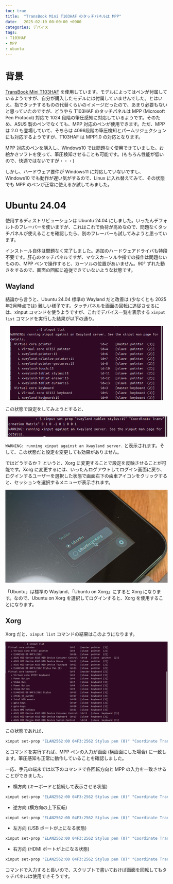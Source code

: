 ```yaml
---
toc: true
title:  "TransBook Mini T103HAF のタッチパネルは MPP"
date:   2025-02-10 00:00:00 +0900
categories: デバイス
tags:
- T103HAF
- MPP
- ubuntu
---
```

# 背景
[TransBook Mini T103HAF][t103haf] を使用しています。モデルによってはペンが付属しているようですが、自分が購入したモデルには付属していませんでした。とはいえ、指でタッチするものの代替くらいのイメージだったので、あまり必要もないと思っていたのですが、どうやら T103HAF のタッチパネルは MPP (Microsoft Pen Protocol) 対応で 1024 段階の筆圧感知に対応しているようです。そのため、ASUS 製のペンでなくても、MPP 対応のペンが使用できます。ただ、MPP は 2.0 も登場していて、そちらは 4096段階の筆圧検知とパームリジェクションにも対応するようですが、T103HAF は MPP1.0 の対応となります。

MPP 対応のペンを購入し、Windows10 では問題なく使用できていました。お絵かきソフトを使って、筆圧検知させることも可能です。(もちろん性能が低いので、快適ではないですが・・・)

しかし、ハードウェア要件が Windows11 に対応していないですし、Windows10 でも動作が遅い気がするので、Linux に入れ替えてみて、その状態でも MPP のペンが正常に使えるか試してみました。

# Ubuntu 24.04
使用するディストリビューションは Ubuntu 24.04 にしました。いったんデフォルトのフレーバーを使いますが、これはこれで負荷が高めなので、問題なくタッチパネルが使えることを確認したら、別のフレーバーも試してみようと思っています。

インストール自体は問題なく完了しました。追加のハードウェアドライバも特段不要です。肝心のタッチパネルですが、マウスカーソルや指での操作は問題ないものの、MPP ペンで操作すると、カーソルの位置があいません。90° ずれた動きをするので、画面の回転に追従できていないような状態です。

## Wayland
結論から言うと、Ubuntu 24.04 標準の Wayland だと改善は (少なくとも 2025年2月時点では) 難しい様子です。タッチパネルを画面の回転に追従させるには、xinput コマンドを使うようですが、これでデバイス一覧を表示する `xinput list` コマンドを実行した結果が以下の通り。

![xinput][img02]

この状態で設定をしてみようとすると、

![warning][img03]

`WARNING: running xinput against an Xwayland server.` と表示されます。そして、この状態だと設定を変更しても効果がありません。

ではどうするか？ というと、Xorg に変更することで設定を反映させることが可能です。Xorg に変更するには、いったんログアウトしてログイン画面に戻り、ログインするユーザーを選択した状態で画面右下の歯車アイコンをクリックすると、セッションを選択するメニューが表示されます。

![session selection][img04]

「Ubuntu」は標準の Wayland、「Ubuntu on Xorg」にすると Xorg になります。なので、Ubuntu on Xorg を選択してログインすると、Xorg を使用することになります。

## Xorg
Xorg だと、`xinput list` コマンドの結果はこのようになります。

![xinput on xorg][img05]

この状態であれば、

``` bash
xinput set-prop "ELAN2562:00 04F3:2562 Stylus pen (0)" "Coordinate Transformation Matrix" 0 1 0 -1 0 1 0 0 1
```

とコマンドを実行すれば、MPP ペンの入力が画面 (横画面にした場合) に一致します。筆圧感知も正常に動作していることを確認しました。

一応、手元の端末では以下のコマンドで各回転方向と MPP の入力を一致させることができました。

* 横方向 (キーボードと接続して表示させる状態)
``` bash
xinput set-prop "ELAN2562:00 04F3:2562 Stylus pen (0)" "Coordinate Transformation Matrix" 0 1 0 -1 0 1 0 0 1
```

* 逆方向 (横方向の上下反転)
``` bash
xinput set-prop "ELAN2562:00 04F3:2562 Stylus pen (0)" "Coordinate Transformation Matrix" 0 -1 1 1 0 0 0 0 1
```

* 左方向 (USB ポートが上になる状態)
``` bash
xinput set-prop "ELAN2562:00 04F3:2562 Stylus pen (0)" "Coordinate Transformation Matrix" 1 0 0 0 1 0 0 0 1
```

* 右方向 (HDMI ポートが上になる状態)
``` bash
xinput set-prop "ELAN2562:00 04F3:2562 Stylus pen (0)" "Coordinate Transformation Matrix" -1 0 1 0 -1 1 0 0 1
```

コマンドで入力すると長いので、スクリプトで書いておけば画面を回転してもタッチパネルは使用できそうです。


[t103haf]:https://www.asus.com/jp/laptops/for-home/everyday-use/asus-transformer-mini-t103/

[img01]:/assets/images/2025/02/ss-20250208-01.png
[img02]:/assets/images/2025/02/ss-20250208-02.png
[img03]:/assets/images/2025/02/ss-20250208-03.png
[img04]:/assets/images/2025/02/ss-20250208-04.jpg
[img05]:/assets/images/2025/02/ss-20250208-05.png
